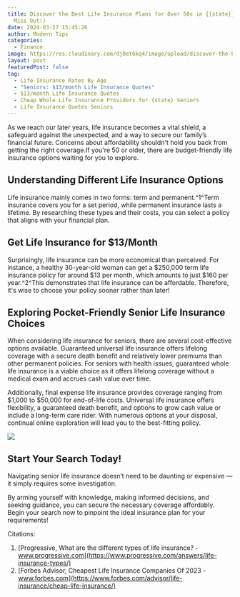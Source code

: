 ```yaml
---
title: Discover the Best Life Insurance Plans for Over 50s in {{state}} (Don't
  Miss Out!)
date: 2024-03-27 15:45:28
author: Modern Tips
categories:
  - Finance
image: https://res.cloudinary.com/dj0et6kq4/image/upload/discover-the-best-life-insurance-plans-for-over-50s-in-florida-don-t-miss-out
layout: post
featuredPost: false
tag:
  - Life Insurance Rates By Age
  - "Seniors: $13/month Life Insurance Quotes"
  - $13/month Life Insurance Quotes
  - Cheap Whole Life Insurance Providers for {state} Seniors
  - Life Insurance Quotes Seniors
---
```

As we reach our later years, life insurance becomes a vital shield, a safeguard against the unexpected, and a way to secure our family’s financial future. Concerns about affordability shouldn't hold you back from getting the right coverage.If you're 50 or older, there are budget-friendly life insurance options waiting for you to explore.

## Understanding Different Life Insurance Options

Life insurance mainly comes in two forms: term and permanent.^1^Term insurance covers you for a set period, while permanent insurance lasts a lifetime. By researching these types and their costs, you can select a policy that aligns with your financial plan.

## Get Life Insurance for $13/Month

Surprisingly, life insurance can be more economical than perceived. For instance, a healthy 30-year-old woman can get a $250,000 term life insurance policy for around $13 per month, which amounts to just $160 per year.^2^This demonstrates that life insurance can be affordable. Therefore, it's wise to choose your policy sooner rather than later!

## Exploring Pocket-Friendly Senior Life Insurance Choices

When considering life insurance for seniors, there are several cost-effective options available. Guaranteed universal life insurance offers lifelong coverage with a secure death benefit and relatively lower premiums than other permanent policies. For seniors with health issues, guaranteed whole life insurance is a viable choice as it offers lifelong coverage without a medical exam and accrues cash value over time.

Additionally, final expense life insurance provides coverage ranging from $1,000 to $50,000 for end-of-life costs. Universal life insurance offers flexibility, a guaranteed death benefit, and options to grow cash value or include a long-term care rider. With numerous options at your disposal, continual online exploration will lead you to the best-fitting policy.

![](https://res.cloudinary.com/dj0et6kq4/image/upload/v1711409326/discover-the-secret-to-growing-your-savings-faster-than-ever-before.webp)

## Start Your Search Today!

Navigating senior life insurance doesn’t need to be daunting or expensive — it simply requires some investigation.

By arming yourself with knowledge, making informed decisions, and seeking guidance, you can secure the necessary coverage affordably. Begin your search now to pinpoint the ideal insurance plan for your requirements!

Citations:

1. [Progressive, What are the different types of life insurance? - www.progressive.com](https://www.progressive.com/answers/life-insurance-types/)
2. [Forbes Advisor, Cheapest Life Insurance Companies Of 2023 - www.forbes.com](https://www.forbes.com/advisor/life-insurance/cheap-life-insurance/)
